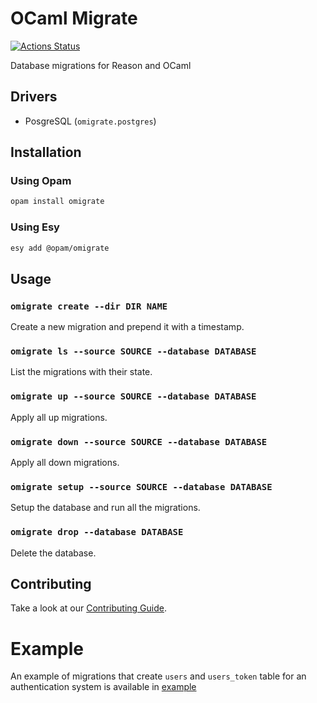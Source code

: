 # OCaml Migrate

[![Actions Status](https://github.com/tmattio/omigrate/workflows/CI/badge.svg)](https://github.com/tmattio/omigrate/actions)

Database migrations for Reason and OCaml

## Drivers

- PosgreSQL (`omigrate.postgres`)

## Installation

### Using Opam

```bash
opam install omigrate
```

### Using Esy

```bash
esy add @opam/omigrate
```

## Usage

### `omigrate create --dir DIR NAME`

Create a new migration and prepend it with a timestamp.

### `omigrate ls --source SOURCE --database DATABASE`

List the migrations with their state.

### `omigrate up --source SOURCE --database DATABASE`

Apply all up migrations.

### `omigrate down --source SOURCE --database DATABASE`

Apply all down migrations.

### `omigrate setup --source SOURCE --database DATABASE`

Setup the database and run all the migrations.

### `omigrate drop --database DATABASE`

Delete the database.

## Contributing

Take a look at our [Contributing Guide](CONTRIBUTING.md).

# Example

An example of migrations that create `users` and `users_token` table for an authentication system is available in [example](./example)
